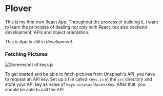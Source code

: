 # Plover

This is my first own React App. Throughout the process of building it, I want to learn the principles of dealing not only with React, but also backend development, APIs and object orientation.

_This is App is still in development._

### Fetching Pictures

![Screenshot of keys.js](https://github.com/LBeul/plover/tree/master/github_info/plover_keysjs.png)

To get started and be able to fetch pictures from Unsplash's API, you have to request an API key. Set up a file called `keys.js` in the `src` directory and store your API key as value of `keys.unsplashAccessKey`. After that, you should be able to call the API.
